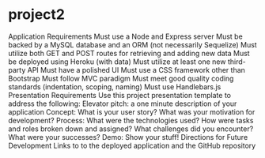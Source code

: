 # project2
Application Requirements
Must use a Node and Express server
Must be backed by a MySQL database and an ORM (not necessarily Sequelize)
Must utilize both GET and POST routes for retrieving and adding new data
Must be deployed using Heroku (with data)
Must utilize at least one new third-party API
Must have a polished UI
Must use a CSS framework other than Bootstrap
Must follow MVC paradigm
Must meet good quality coding standards (indentation, scoping, naming)
Must use Handlebars.js
Presentation Requirements
Use this project presentation template to address the following:
Elevator pitch: a one minute description of your application
Concept: What is your user story? What was your motivation for development?
Process: What were the technologies used? How were tasks and roles broken down and assigned? What challenges did you encounter? What were your successes?
Demo: Show your stuff!
Directions for Future Development
Links to to the deployed application and the GitHub repository